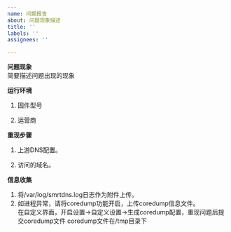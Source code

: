 ```yaml
---
name: 问题报告
about: 问题现象描述
title: ''
labels: ''
assignees: ''

---
```


**问题现象**  
简要描述问题出现的现象

**运行环境**
1. 固件型号  

2. 运营商  

**重现步骤**
1. 上游DNS配置。  

2. 访问的域名。  


**信息收集**  
1. 将/var/log/smrtdns.log日志作为附件上传。  
2. 如进程异常，请将coredump功能开启，上传coredump信息文件。  
在自定义界面，开启设置->自定义设置->生成coredump配置，重现问题后提交coredump文件
coredump文件在/tmp目录下

